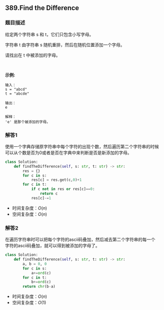 ## 389.Find the Difference

### 题目描述

给定两个字符串 s 和 t，它们只包含小写字母。

字符串 t 由字符串 s 随机重排，然后在随机位置添加一个字母。

请找出在 t 中被添加的字母。

 

**示例:**

```
输入：
s = "abcd"
t = "abcde"

输出：
e

解释：
'e' 是那个被添加的字母。
```



### 解答1

​	使用一个字典存储原字符串中每个字符的出现个数，然后遍历第二个字符串的时候可以从个数是否为0或者是否在字典中来判断是否是新添加的字母。

```python
class Solution:
    def findTheDifference(self, s: str, t: str) -> str:
        res = {}
        for c in s:
            res[c] = res.get(c,0)+1
        for c in t:
            if c not in res or res[c]==0:
                return c
            res[c]-=1
```

- 时间复杂度：$O(n)$
- 空间复杂度：$O(n)$ 



### 解答2

​	在遍历字符串时可以把每个字符的ascii码叠加，然后减去第二个字符串的每一个字符的ascii码叠加，就可以得到被添加的字母了。

```python
class Solution:
    def findTheDifference(self, s: str, t: str) -> str:
        a, b = 0, 0
        for c in s:
            a+=ord(c)
        for c in t:
            b+=ord(c)
        return chr(b-a)
```

- 时间复杂度：$O(n)$
- 空间复杂度：$O(1)$ 


